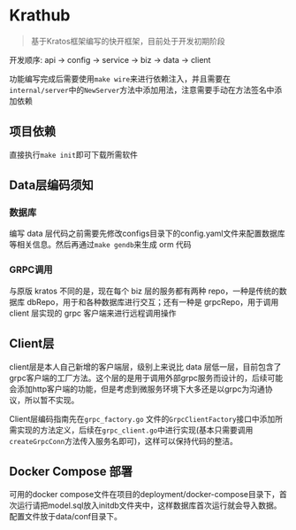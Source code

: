 # Krathub

> 基于Kratos框架编写的快开框架，目前处于开发初期阶段

开发顺序: api -> config -> service -> biz -> data -> client

功能编写完成后需要使用`make wire`来进行依赖注入，并且需要在`internal/server`中的`NewServer`方法中添加用法，注意需要手动在方法签名中添加依赖

## 项目依赖

直接执行`make init`即可下载所需软件

## Data层编码须知

### 数据库

编写 data 层代码之前需要先修改configs目录下的config.yaml文件来配置数据库等相关信息。然后再通过`make gendb`来生成 orm 代码

### GRPC调用

与原版 kratos 不同的是，现在每个 biz 层的服务都有两种 repo，一种是传统的数据库 dbRepo，用于和各种数据库进行交互；还有一种是 grpcRepo，用于调用 client 层实现的 grpc 客户端来进行远程调用操作

## Client层

client层是本人自己新增的客户端层，级别上来说比 data 层低一层，目前包含了grpc客户端的工厂方法。这个层的是用于调用外部grpc服务而设计的，后续可能会添加http客户端的功能，但是考虑到微服务环境下大多还是以grpc为沟通协议，所以暂不实现。

Client层编码指南先在`grpc_factory.go` 文件的`GrpcClientFactory`接口中添加所需实现的方法定义，后续在`grpc_client.go`中进行实现(基本只需要调用`createGrpcConn`方法传入服务名即可)，这样可以保持代码的整洁。


## Docker Compose 部署

可用的docker compose文件在项目的deployment/docker-compose目录下，首次运行请把model.sql放入initdb文件夹中，这样数据库首次运行就会导入数据。配置文件放于data/conf目录下。